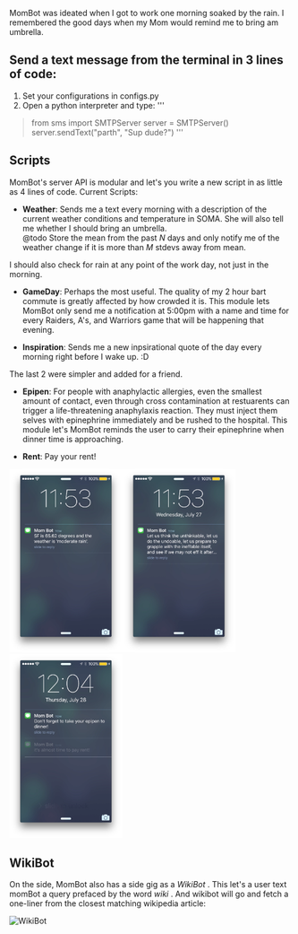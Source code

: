 
MomBot was ideated when I got to work one morning soaked by the rain. I remembered the good days when my Mom would remind me to bring am umbrella.

## Send a text message from the terminal in 3 lines of code:
1. Set your configurations in configs.py
2. Open a python interpreter and type:
'''
> from sms import SMTPServer
> server = SMTPServer()
> server.sendText("parth", "Sup dude?")
''' 




## Scripts
MomBot's server API is modular and let's you write a new script in as little as 4 lines of code. Current Scripts:

* **Weather**: Sends me a text every morning with a description of the current weather conditions and temperature in SOMA. She will also tell me whether I should bring an umbrella.  
    @todo Store the mean from the past _N_ days and only notify me of the weather change if it is more than _M_ stdevs away from mean. 
    
I should also check for rain at any point of the work day, not just in the morning.
    
* **GameDay**: Perhaps the most useful. The quality of my 2 hour bart commute is greatly affected by how crowded it is. This module lets MomBot only send me a notification at 5:00pm with a name and time for every Raiders, A's, and Warriors game that will be happening that evening.
    
* **Inspiration**: Sends me a new inpsirational quote of the day every morning right before I wake up. :D
    
The last 2 were simpler and added for a friend.
    
* **Epipen**: For people with anaphylactic allergies, even the smallest amount of contact, even through cross contamination at restuarents can trigger a life-threatening anaphylaxis reaction. They must inject them selves with epinephrine immediately and be rushed to the hospital. This module let's MomBot reminds the user to carry their epinephrine when dinner time is approaching. 
    
* **Rent**: Pay your rent!
    
<img src="https://github.com/helloparth/MomBot/raw/master/weather.png" width="202"/><img src="https://github.com/helloparth/MomBot/raw/master/inspiration.png" width="202"/><img src="https://github.com/helloparth/MomBot/raw/master/epipen_rent.png" width="202"/>


    
## WikiBot

On the side, MomBot also has a side gig as a _WikiBot_ . This let's a user text momBot a query prefaced by the word _wiki_ . And wikibot will go and fetch a one-liner from the closest matching wikipedia article:

![WikiBot](http://i.giphy.com/GWlDzsdighIwo.gif)


